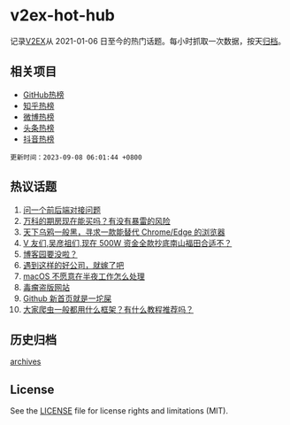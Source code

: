 # v2ex-hot-hub

 记录[V2EX](https://www.v2ex.com/)从 2021-01-06 日至今的热门话题。每小时抓取一次数据，按天[归档](archives)。
 
 ## 相关项目

- [GitHub热榜](https://github.com/it985/github-hot-hub)
- [知乎热榜](https://github.com/it985/zhihu-hot-hub)
- [微博热榜](https://github.com/it985/weibo-hot-hub)
- [头条热榜](https://github.com/it985/toutiao-hot-hub)
- [抖音热榜](https://github.com/it985/douyin-hot-hub)


 `更新时间：2023-09-08 06:01:44 +0800`

## 热议话题

1. [问一个前后端对接问题](https://www.v2ex.com/t/971685)
1. [万科的期房现在能买吗？有没有暴雷的风险](https://www.v2ex.com/t/971586)
1. [天下乌鸦一般黑，寻求一款能替代 Chrome/Edge 的浏览器](https://www.v2ex.com/t/971770)
1. [V 友们,吴彦祖们,现在 500W 资金全款抄底南山福田合适不？](https://www.v2ex.com/t/971647)
1. [博客园要没啦？](https://www.v2ex.com/t/971719)
1. [遇到这样的好公司，就嫁了吧](https://www.v2ex.com/t/971630)
1. [macOS 不愿意在半夜工作怎么处理](https://www.v2ex.com/t/971642)
1. [毒瘤盗版网站](https://www.v2ex.com/t/971583)
1. [Github 新首页就是一坨屎](https://www.v2ex.com/t/971693)
1. [大家爬虫一般都用什么框架？有什么教程推荐吗？](https://www.v2ex.com/t/971606)

## 历史归档

[archives](archives)

## License

See the [LICENSE](LICENSE) file for license rights and limitations (MIT).
